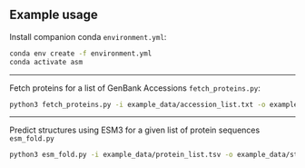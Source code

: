 ## Example usage

Install companion conda `environment.yml`:

```bash
conda env create -f environment.yml
conda activate asm
```

---

Fetch proteins for a list of GenBank Accessions `fetch_proteins.py`:

```bash
python3 fetch_proteins.py -i example_data/accession_list.txt -o example_data/proteomes
```

---

Predict structures using ESM3 for a given list of protein sequences `esm_fold.py`

```bash
python3 esm_fold.py -i example_data/protein_list.tsv -o example_data/structures -t your_token
```
